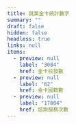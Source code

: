 ```yaml
---
title: 就業金卡統計數字
summary: ""
draft: false
hidden: false
headless: true
links: null
items:
  - preview: null
    label: "3084"
    href: 金卡核發數
  - preview: null
    label: "62"
    href: 金卡國籍數
  - preview: null
    label: "17804"
    href: 諮詢服務次數
---
```

